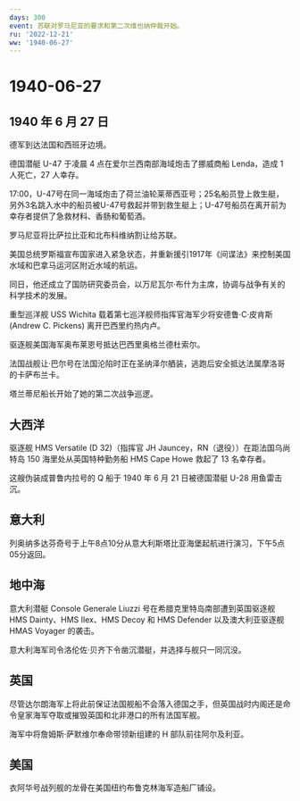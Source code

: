 ```yaml
---
days: 300
event: 苏联对罗马尼亚的要求和第二次维也纳仲裁开始。
ru: '2022-12-21'
ww: '1940-06-27'
---
```


# 1940-06-27

## 1940 年 6 月 27 日

德军到达法国和西班牙边境。

德国潜艇 U-47 于凌晨 4 点在爱尔兰西南部海域炮击了挪威商船 Lenda，造成 1
人死亡，27 人幸存。

17:00，U-47号在同一海域炮击了荷兰油轮莱蒂西亚号；25名船员登上救生艇，另外3名跳入水中的船员被U-47号救起并带到救生艇上；U-47号船员在离开前为幸存者提供了急救材料、香肠和葡萄酒。

罗马尼亚将比萨拉比亚和北布科维纳割让给苏联。

美国总统罗斯福宣布国家进入紧急状态，并重新援引1917年《间谍法》来控制美国水域和巴拿马运河区附近水域的航运。

同日，他还成立了国防研究委员会，以万尼瓦尔·布什为主席，协调与战争有关的科学技术的发展。

重型巡洋舰 USS Wichita 载着第七巡洋舰师指挥官海军少将安德鲁·C·皮肯斯
(Andrew C. Pickens) 离开巴西里约热内卢。

驱逐舰美国海军奥布莱恩号抵达巴西里奥格兰德杜索尔。

法国战舰让·巴尔号在法国沦陷时正在圣纳泽尔舾装，逃跑后安全抵达法属摩洛哥的卡萨布兰卡。

塔兰蒂尼船长开始了她的第二次战争巡逻。

## 大西洋

驱逐舰 HMS Versatile (D 32)（指挥官 JH
Jauncey，RN（退役））在距法国乌尚特岛 150 海里处从英国特种勤务船 HMS
Cape Howe 救起了 13 名幸存者。

这艘伪装成普鲁内拉号的 Q 船于 1940 年 6 月 21 日被德国潜艇 U-28
用鱼雷击沉。

## 意大利

列奥纳多达芬奇号于上午8点10分从意大利斯塔比亚海堡起航进行演习，下午5点05分返回。

## 地中海

意大利潜艇 Console Generale Liuzzi 号在希腊克里特岛南部遭到英国驱逐舰
HMS Dainty、HMS Ilex、HMS Decoy 和 HMS Defender 以及澳大利亚驱逐舰 HMAS
Voyager 的袭击。

意大利海军司令洛伦佐·贝齐下令凿沉潜艇，并选择与舰只一同沉没。

## 英国

尽管达尔朗海军上将此前保证法国舰船不会落入德国之手，但英国战时内阁还是命令皇家海军夺取或摧毁英国和北非港口的所有法国军舰。

海军中将詹姆斯·萨默维尔奉命带领新组建的 H 部队前往阿尔及利亚。

## 美国

衣阿华号战列舰的龙骨在美国纽约布鲁克林海军造船厂铺设。